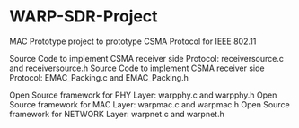 # WARP-SDR-Project
MAC Prototype project to prototype CSMA Protocol for IEEE 802.11

Source Code to implement CSMA receiver side Protocol: receiversource.c and receiversource.h
Source Code to implement CSMA receiver side Protocol: EMAC_Packing.c and EMAC_Packing.h

Open Source framework for PHY Layer: warpphy.c and warpphy.h
Open Source framework for MAC Layer: warpmac.c and warpmac.h
Open Source framework for NETWORK Layer: warpnet.c and warpnet.h
